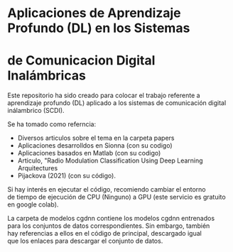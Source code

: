 # Aplicaciones de Aprendizaje Profundo (DL) en los Sistemas
# de Comunicacion Digital Inalámbricas 

Este repositorio ha sido creado para colocar el trabajo
referente a aprendizaje profundo (DL) aplicado a los
sistemas de comunicación digital inálambrico (SCDI).

Se ha tomado como referncia:

- Diversos articulos sobre el tema en la carpeta papers
- Aplicaciones desarrolldos en Sionna (con su codigo)
- Aplicaciones basados en Matlab (con su codigo)
- Articulo, "Radio Modulation Classification Using Deep Learning Arquitectures  
- Pijackova (2021) (con su código). 

Si hay interés en ejecutar el código, recomiendo cambiar el entorno   
de tiempo de ejecución de CPU (Ninguno) a GPU (este servicio es gratuito  
en google colab).

La carpeta de modelos cgdnn contiene los modelos cgdnn entrenados  
para los conjuntos de datos correspondientes. Sin embargo, también   
hay referencias a ellos en el código de principal, descargado igual  
que los enlaces para descargar el conjunto de datos.

